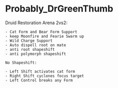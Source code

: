 # Probably_DrGreenThumb

Druid Restoration Arena 2vs2:

	- Cat Form and Bear Form Support
	- keep Moonfire and Fearie Swarm up
	- Wild Charge Support
	- Auto dispell root on mate
	- anti root shapeshift
	- anti polymorph shapeshift

	No Shapeshift:

	- Left Shift activates cat form
	- Right Shift cyclones focus target
	- Left Control breaks any Form
